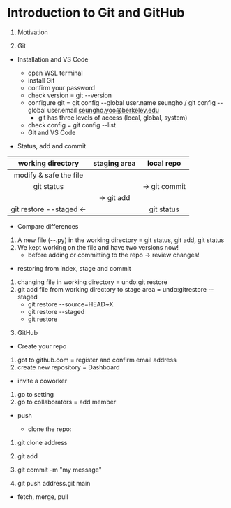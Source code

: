 #  Introduction to Git and GitHub

1. Motivation

2. Git

* Installation and VS Code
  - open WSL terminal
  - install Git
  - confirm your password
  - check version = git --version
  - configure git = git config --global user.name seungho / git config --global user.email seungho.yoo@berkeley.edu
    - git has three levels of access (local, global, system)
  - check config = git config --list
  - Git and VS Code

* Status, add and commit

working directory | staging area | local repo |
|:--:|:--:|:--:|
modify & safe the file |  |
git status|  | -> git commit
|  | -> git add |
git restore --staged <- |  | git status

* Compare differences

1) A new file (--.py) in the working directory = git status, git add, git status
2) We kept working on the file and have two versions now!
   - before adding or committing to the repo -> review changes!

* restoring from index, stage and commit

1) changing file in working directory = undo:git restore
2) git add file from working directory to stage area = undo:gitrestore --staged
   - git restore --source=HEAD~X
   - git restore --staged
   - git restore

3. GitHub

* Create your repo

1) got to github.com = register and confirm email address
2) create new repository = Dashboard

* invite a coworker

1) go to setting
2) go to collaborators = add member

* push

  - clone the repo:
1) git clone address

1) git add
2) git commit -m "my message"
3) git push address.git main

* fetch, merge, pull
